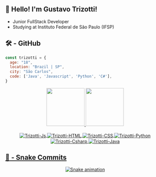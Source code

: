 ## 👋 Hello! I'm Gustavo Trizotti! 
- Junior FullStack Developer
- Studying at Instituto Federal de São Paulo (IFSP)

## 🛠 - GitHub

```javascript
const trizotti = {
  age: "18",
  location: "Brazil | SP",
  city: "São Carlos",
  code: ['Java', 'Javascript', 'Python', 'C#'],
}
```

<div align="center">
  <a href="https://github.com/GustavoTrizotti">
  <img width="120rem" src="https://github-readme-stats.vercel.app/api?username=GustavoTrizotti&show_icons=true&theme=dracula&include_all_commits=true&count_private=true"/>
  <img width="120rem" src="https://github-readme-stats.vercel.app/api/top-langs/?username=GustavoTrizotti&layout=compact&langs_count=7&theme=dracula"/>
</div>

<div align="center">
  <br>
  <img align="center" alt="Trizotti-Js" src="https://img.shields.io/badge/JavaScript-F7DF1E?style=for-the-badge&logo=javascript&logoColor=black">
  <img align="center" alt="Trizotti-HTML" src="https://img.shields.io/badge/HTML5-E34F26?style=for-the-badge&logo=html5&logoColor=white">
  <img align="center" alt="Trizotti-CSS" src="https://img.shields.io/badge/CSS3-1572B6?style=for-the-badge&logo=css3&logoColor=white">
  <img align="center" alt="Trizotti-Python" src="https://img.shields.io/badge/Python-14354C?style=for-the-badge&logo=python&logoColor=white">
  <img align="center" alt="Trizotti-Csharp" src="https://img.shields.io/badge/C%23-239120?style=for-the-badge&logo=c-sharp&logoColor=white">
  <img align="center" alt="Trizotti-Java" src="https://img.shields.io/badge/Java-ED8B00?style=for-the-badge&logo=java&logoColor=white">
</div>

## 🐍 - Snake Commits

<div align="center"> 

  ![Snake animation](https://github.com/GustavoTrizotti/GustavoTrizotti/blob/output/github-contribution-grid-snake.svg)
 
</div>
